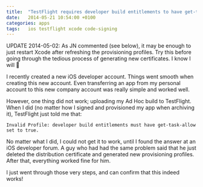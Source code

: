 ```yaml
---
title:  "TestFlight requires developer build entitlements to have get-task-allow set to true"
date: 	2014-05-21 10:54:00 +0100
categories: apps
tags: 	ios testflight xcode code-signing
---
```



UPDATE 2014-05-02: As JN commented (see below), it may be enough to just restart
Xcode after refreshing the provisioning profiles. Try this before going through
the tedious process of generating new certificates. I know I will 🙂

I recently created a new iOS developer account. Things went smooth when creating
this new account. Even transferring an app from my personal account to this new
company account was really simple and worked well.

However, one thing did not work; uploading my Ad Hoc build to TestFlight. When I
did (no matter how I signed and provisioned my app when archiving it), TestFlight
just told me that:

`Invalid Profile: developer build entitlements must have get-task-allow set to true.`

No matter what I did, I could not get it to work, until I found the answer at an
iOS developer forum. A guy who had had the same problem said that he just deleted
the distribution certificate and generated new provisioning profiles. After that,
everything worked fine for him.

I just went through those very steps, and can confirm that this indeed works!